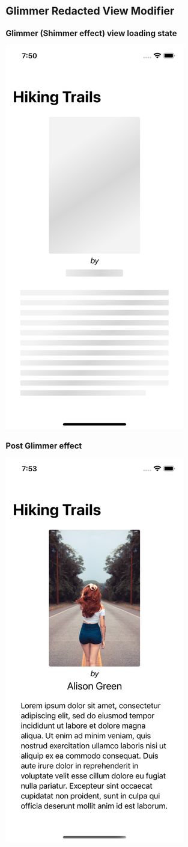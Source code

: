 # Glimmer Redacted View Modifier

## Glimmer (Shimmer effect) view loading state

![sample screenshot](/screenshots/render-one.png)

## Post Glimmer effect

![sample screenshot](/screenshots/render-two.png)
